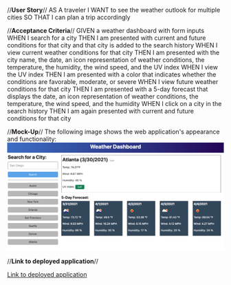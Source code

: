 //**User Story**//
AS A traveler
I WANT to see the weather outlook for multiple cities
SO THAT I can plan a trip accordingly

//**Acceptance Criteria**//
GIVEN a weather dashboard with form inputs
WHEN I search for a city
THEN I am presented with current and future conditions for that city and that city is added to the search history
WHEN I view current weather conditions for that city
THEN I am presented with the city name, the date, an icon representation of weather conditions, the temperature, the humidity, the wind speed, and the UV index
WHEN I view the UV index
THEN I am presented with a color that indicates whether the conditions are favorable, moderate, or severe
WHEN I view future weather conditions for that city
THEN I am presented with a 5-day forecast that displays the date, an icon representation of weather conditions, the temperature, the wind speed, and the humidity
WHEN I click on a city in the search history
THEN I am again presented with current and future conditions for that city

//**Mock-Up**//
The following image shows the web application's appearance and functionality:
![](https://github.com/ElyCano/server_sideAPIs_Weather_Dashboard/blob/main/images/mockup.png)

//**Link to deployed application**//

[Link to deployed application](https://elycano.github.io/server_sideAPIs_Weather_Dashboard/)
